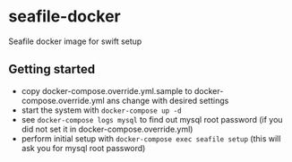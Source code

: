 # seafile-docker
Seafile docker image for swift setup

## Getting started

* copy docker-compose.override.yml.sample to docker-compose.override.yml ans change with desired settings
* start the system with `docker-compose up -d`
* see `docker-compose logs mysql` to find out mysql root password (if you did not set it in docker-compose.override.yml)
* perform initial setup with `docker-compose exec seafile setup` (this will ask you for mysql root password)

